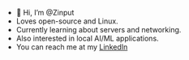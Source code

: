 - 👋 Hi, I’m @Zinput
- Loves open-source and Linux.
- Currently learning about servers and networking.
- Also interested in local AI/ML applications.
- You can reach me at my [LinkedIn](https://www.linkedin.com/in/jasonzheng2004/)

<!---
Zinput/Zinput is a ✨ special ✨ repository because its `README.md` (this file) appears on your GitHub profile.
You can click the Preview link to take a look at your changes.
--->

